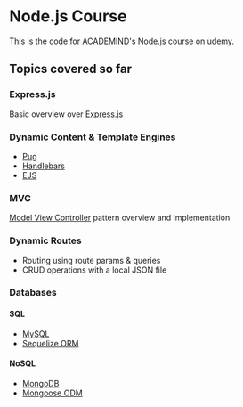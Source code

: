 # Node.js Course

This is the code for [ACADEMIND](https://academind.com/)'s [Node.js](https://www.udemy.com/course/nodejs-the-complete-guide/) course on udemy.

## Topics covered so far

### Express.js

Basic overview over [Express.js](https://expressjs.com/)

### Dynamic Content & Template Engines

- [Pug](https://pugjs.org/api/getting-started.html)
- [Handlebars](https://handlebarsjs.com/)
- [EJS](https://ejs.co/)

### MVC

[Model View Controller](https://en.wikipedia.org/wiki/Model%E2%80%93view%E2%80%93controller) pattern overview and implementation

### Dynamic Routes

- Routing using route params & queries
- CRUD operations with a local JSON file

### Databases

#### SQL

- [MySQL](https://www.mysql.com/)
- [Sequelize ORM](https://sequelize.org/)

#### NoSQL

- [MongoDB](https://www.mongodb.com/)
- [Mongoose ODM](https://mongoosejs.com/)
